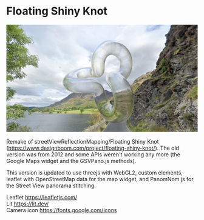 # Floating Shiny Knot

[<img src="poster.jpg">](https://spite.github.io/FloatingShinyKnot/)

Remake of streetViewReflectionMapping/Floating Shiny Knot (https://www.designboom.com/project/floating-shiny-knot/). The old version was from 2012 and some APIs weren't working any more (the Google Maps widget and the GSVPano.js methods).

This version is updated to use threejs with WebGL2, custom elements, leaflet with OpenStreetMap data for the map widget, and PanomNom.js for the Street View panorama stitching. 
 
 Leaflet https://leafletjs.com/  
 Lit https://lit.dev/  
 Camera icon https://fonts.google.com/icons
 
